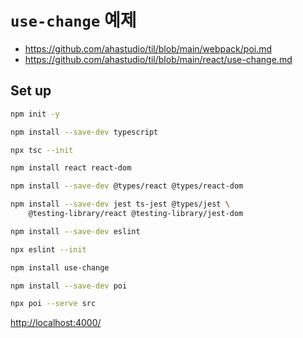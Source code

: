 # `use-change` 예제

- <https://github.com/ahastudio/til/blob/main/webpack/poi.md>
- <https://github.com/ahastudio/til/blob/main/react/use-change.md>

## Set up

```bash
npm init -y

npm install --save-dev typescript

npx tsc --init

npm install react react-dom

npm install --save-dev @types/react @types/react-dom

npm install --save-dev jest ts-jest @types/jest \
    @testing-library/react @testing-library/jest-dom

npm install --save-dev eslint

npx eslint --init
```

```bash
npm install use-change
```

```bash
npm install --save-dev poi

npx poi --serve src
```

<http://localhost:4000/>
